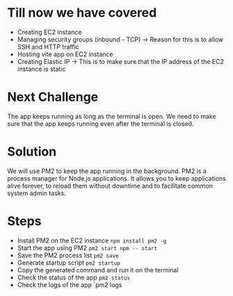 # Till now we have covered

- Creating EC2 instance
- Managing security groups (inbound - TCP) -> Reason for this is to allow SSH and HTTP traffic
- Hosting vite app on EC2 instance
- Creating Elastic IP -> This is to make sure that the IP address of the EC2 instance is static

# Next Challenge

The app keeps running as long as the terminal is open. We need to make sure that the app keeps running even after the terminal is closed.

# Solution

We will use PM2 to keep the app running in the background. PM2 is a process manager for Node.js applications. It allows you to keep applications alive forever, to reload them without downtime and to facilitate common system admin tasks.

# Steps

- Install PM2 on the EC2 instance `npm install pm2 -g`
- Start the app using PM2 `pm2 start npm -- start`
- Save the PM2 process list `pm2 save`
- Generate startup script `pm2 startup`
- Copy the generated command and run it on the terminal
- Check the status of the app `pm2 status`
- Check the logs of the app `pm2 logs
